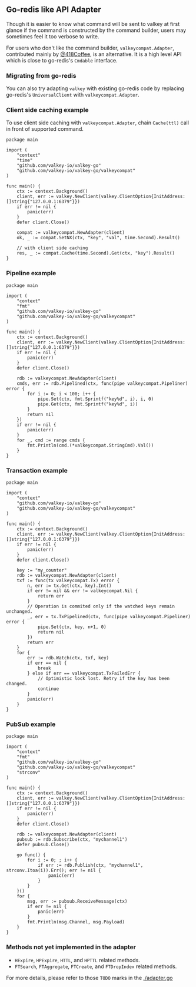 ## Go-redis like API Adapter

Though it is easier to know what command will be sent to valkey at first glance if the command is constructed by the command builder,
users may sometimes feel it too verbose to write.

For users who don't like the command builder, `valkeycompat.Adapter`, contributed mainly by [@418Coffee](https://github.com/418Coffee), is an alternative.
It is a high level API which is close to go-redis's `Cmdable` interface.

### Migrating from go-redis

You can also try adapting `valkey` with existing go-redis code by replacing go-redis's `UniversalClient` with `valkeycompat.Adapter`.

### Client side caching example

To use client side caching with `valkeycompat.Adapter`, chain `Cache(ttl)` call in front of supported command.

```golang
package main

import (
	"context"
	"time"
	"github.com/valkey-io/valkey-go"
	"github.com/valkey-io/valkey-go/valkeycompat"
)

func main() {
	ctx := context.Background()
	client, err := valkey.NewClient(valkey.ClientOption{InitAddress: []string{"127.0.0.1:6379"}})
	if err != nil {
		panic(err)
	}
	defer client.Close()

	compat := valkeycompat.NewAdapter(client)
	ok, _ := compat.SetNX(ctx, "key", "val", time.Second).Result()

	// with client side caching
	res, _ := compat.Cache(time.Second).Get(ctx, "key").Result()
}
```

### Pipeline example

```golang
package main

import (
	"context"
	"fmt"
	"github.com/valkey-io/valkey-go"
	"github.com/valkey-io/valkey-go/valkeycompat"
)

func main() {
	ctx := context.Background()
	client, err := valkey.NewClient(valkey.ClientOption{InitAddress: []string{"127.0.0.1:6379"}})
	if err != nil {
		panic(err)
	}
	defer client.Close()

	rdb := valkeycompat.NewAdapter(client)
	cmds, err := rdb.Pipelined(ctx, func(pipe valkeycompat.Pipeliner) error {
		for i := 0; i < 100; i++ {
			pipe.Set(ctx, fmt.Sprintf("key%d", i), i, 0)
			pipe.Get(ctx, fmt.Sprintf("key%d", i))
		}
		return nil
	})
	if err != nil {
		panic(err)
	}
	for _, cmd := range cmds {
		fmt.Println(cmd.(*valkeycompat.StringCmd).Val())
	}
}
```

### Transaction example

```golang
package main

import (
	"context"
	"github.com/valkey-io/valkey-go"
	"github.com/valkey-io/valkey-go/valkeycompat"
)

func main() {
	ctx := context.Background()
	client, err := valkey.NewClient(valkey.ClientOption{InitAddress: []string{"127.0.0.1:6379"}})
	if err != nil {
		panic(err)
	}
	defer client.Close()

	key := "my_counter"
	rdb := valkeycompat.NewAdapter(client)
	txf := func(tx valkeycompat.Tx) error {
		n, err := tx.Get(ctx, key).Int()
		if err != nil && err != valkeycompat.Nil {
			return err
		}
		// Operation is commited only if the watched keys remain unchanged.
		_, err = tx.TxPipelined(ctx, func(pipe valkeycompat.Pipeliner) error {
			pipe.Set(ctx, key, n+1, 0)
			return nil
		})
		return err
	}
	for {
		err := rdb.Watch(ctx, txf, key)
		if err == nil {
			break
		} else if err == valkeycompat.TxFailedErr {
			// Optimistic lock lost. Retry if the key has been changed.
			continue
		}
		panic(err)
	}
}
```


### PubSub example

```golang
package main

import (
	"context"
	"fmt"
	"github.com/valkey-io/valkey-go"
	"github.com/valkey-io/valkey-go/valkeycompat"
	"strconv"
)

func main() {
	ctx := context.Background()
	client, err := valkey.NewClient(valkey.ClientOption{InitAddress: []string{"127.0.0.1:6379"}})
	if err != nil {
		panic(err)
	}
	defer client.Close()

	rdb := valkeycompat.NewAdapter(client)
	pubsub := rdb.Subscribe(ctx, "mychannel1")
	defer pubsub.Close()

	go func() {
		for i := 0; ; i++ {
			if err := rdb.Publish(ctx, "mychannel1", strconv.Itoa(i)).Err(); err != nil {
				panic(err)
			}
		}
	}()
	for {
		msg, err := pubsub.ReceiveMessage(ctx)
		if err != nil {
			panic(err)
		}
		fmt.Println(msg.Channel, msg.Payload)
	}
}
```

### Methods not yet implemented in the adapter

* `HExpire`, `HPExpire`, `HTTL`, and `HPTTL` related methods.
* `FTSearch`, `FTAggregate`, `FTCreate`, and `FTDropIndex` related methods.

For more details, please refer to those `TODO` marks in the [./adapter.go](./adapter.go)
